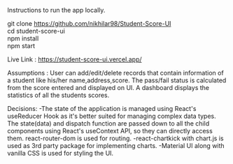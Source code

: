 <!-- @format -->

Instructions to run the app locally.

git clone https://github.com/nikhilar98/Student-Score-UI<br/>
cd student-score-ui<br/>
npm install<br/>
npm start<br/>

Live Link : https://student-score-ui.vercel.app/

Assumptions : User can add/edit/delete records that contain information of a student like his/her name,address,score. The pass/fail status is calculated from the score entered and displayed on UI. A dashboard displays the statistics of all the students scores.

Decisions:
-The state of the application is managed using React's useReducer Hook as it's better suited for managing complex data types. The state(data) and dispatch function are passed down to all the child components using React's useContext API, so they can directly access them. react-router-dom is used for routing.
-react-chartkick with chart.js is used as 3rd party package for implementing charts.
-Material UI along with vanilla CSS is used for styling the UI.
